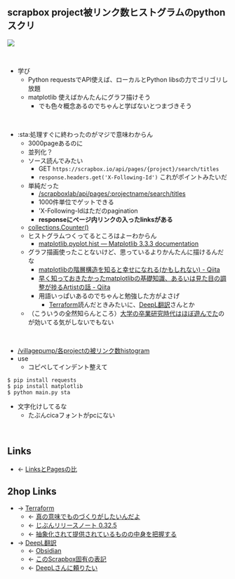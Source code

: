 ## scrapbox project被リンク数ヒストグラムのpythonスクリ
<a href="https://gyazo.com/6ecaeca7aa367172599a66d3a688b545" target="_blank" rel="noopener noreferrer">![](https://gyazo.com/6ecaeca7aa367172599a66d3a688b545/raw)</a>

<br>

- 学び
    - Python requestsでAPI使えば、ローカルとPython libsの力でゴリゴリし放題
    - matplotlib 使えばかんたんにグラフ描けそう
        - でも色々概念あるのでちゃんと学ばないとつまづきそう

<br>

- :sta:処理すぐに終わったのがマジで意味わからん
    - 3000pageあるのに
    - 並列化？
    - ソース読んでみたい
        - GET `https://scrapbox.io/api/pages/{project}/search/titles`
        - `response.headers.get('X-Following-Id')` これがポイントみたいだ
    - 単純だった
        - [/scrapboxlab/api/pages/:projectname/search/titles](https://scrapbox.io/scrapboxlab/api/pages/:projectname/search/titles)
        - 1000件単位でゲットできる
        - 'X-Following-Idはただのpagination
        - **responseにページ内リンクの入ったlinksがある**
    - [collections.Counter()](collections.Counter().md)
    - ヒストグラムつくってるところはよーわからん
        - [matplotlib.pyplot.hist — Matplotlib 3.3.3 documentation](https://matplotlib.org/3.3.3/api/_as_gen/matplotlib.pyplot.hist.html)
    - グラフ描画使ったことないけど、思っているよりかんたんに描けるんだな
        - [matplotlibの階層構造を知ると幸せになれる(かもしれない) - Qiita](https://qiita.com/ceptree/items/5fb5e9e6f29d214153c9)
        - [早く知っておきたかったmatplotlibの基礎知識、あるいは見た目の調整が捗るArtistの話 - Qiita](https://qiita.com/skotaro/items/08dc0b8c5704c94eafb9)
        - 用語いっぱいあるのでちゃんと勉強した方がよさげ
            - [Terraform](Terraform.md)読んだときみたいに、[DeepL翻訳](DeepL翻訳.md)さんとか
    - （こういうの全然知らんところ）[大学の卒業研究時代はほぼ遊んでた](大学の卒業研究時代はほぼ遊んでた.md)のが効いてる気がしないでもない

<br>

- [/villagepump/各projectの被リンク数histogram](https://scrapbox.io/villagepump/各projectの被リンク数histogram)
- use
    - コピペしてインデント整えて

```terminal
$ pip install requests
$ pip install matplotlib
$ python main.py sta
```

- 文字化けしてるな
    - たぶんcicaフォントがpcにない

<br>

## Links
- ← [LinksとPagesの比](LinksとPagesの比.md)

## 2hop Links
- → [Terraform](Terraform.md)
    - ← [真の意味でものづくりがしたいんだよ](真の意味でものづくりがしたいんだよ.md)
    - ← [じぶんリリースノート 0.32.5](じぶんリリースノート_0.32.5.md)
    - ← [抽象化されて提供されているものの中身を把握する](抽象化されて提供されているものの中身を把握する.md)
- → [DeepL翻訳](DeepL翻訳.md)
    - ← [Obsidian](Obsidian.md)
    - ← [このScrapbox固有の表記](このScrapbox固有の表記.md)
    - ← [DeepLさんに頼りたい](DeepLさんに頼りたい.md)

